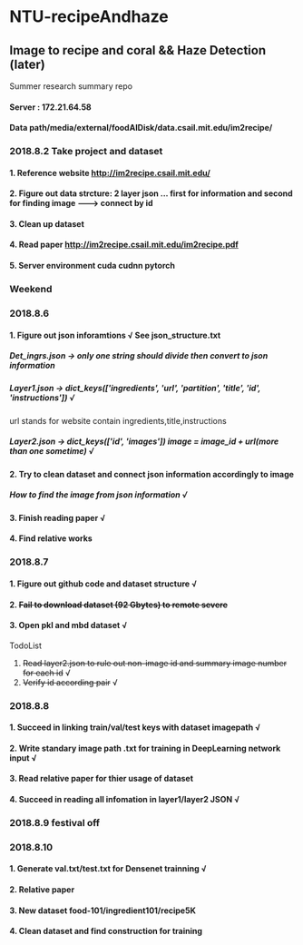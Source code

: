 # NTU-recipeAndhaze
## Image to recipe and coral && Haze Detection (later)
Summer research summary repo

#### Server : 172.21.64.58
#### Data path/media/external/foodAIDisk/data.csail.mit.edu/im2recipe/

### 2018.8.2 Take project and dataset 
#### 1. Reference website http://im2recipe.csail.mit.edu/
#### 2. Figure out data strcture: 2 layer json ... first for information and second for finding image ---> connect by id
#### 3. Clean up dataset
#### 4. Read paper http://im2recipe.csail.mit.edu/im2recipe.pdf
#### 5. Server environment cuda cudnn pytorch

### Weekend 

### 2018.8.6
#### 1. Figure out json inforamtions &radic;  See json_structure.txt
##### Det_ingrs.json  -> only one string should divide then convert to json information 
##### Layer1.json -> dict_keys(['ingredients', 'url', 'partition', 'title', 'id', 'instructions'])  &radic;
url stands for website contain ingredients,title,instructions
##### Layer2.json -> dict_keys(['id', 'images']) image = image_id + url(more than one sometime) &radic;

#### 2. Try to clean dataset and connect json information accordingly to image
##### How to find the image from json information &radic;
#### 3. Finish reading paper &radic;
#### 4. Find relative works 

### 2018.8.7
#### 1. Figure out github code and dataset structure &radic;
#### 2. ~~Fail to download dataset (92 Gbytes) to remote severe~~
#### 3. Open pkl and mbd dataset &radic;

TodoList 
1. ~~Read layer2.json to rule out non-image id and summary image number for each id~~  &radic;
2. ~~Verify id according pair~~ &radic;

### 2018.8.8
#### 1. Succeed in linking train/val/test keys with dataset imagepath &radic;
#### 2. Write standary image path .txt for training in DeepLearning network input &radic;
#### 3. Read relative paper for thier usage of dataset
#### 4. Succeed in reading all infomation in layer1/layer2 JSON &radic;

### 2018.8.9 festival off

### 2018.8.10 
#### 1. Generate val.txt/test.txt for Densenet trainning &radic;
#### 2. Relative paper
#### 3. New dataset food-101/ingredient101/recipe5K
#### 4. Clean dataset and find construction for training

